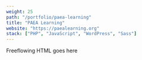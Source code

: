 ```yaml
---
weight: 25
path: "/portfolio/paea-learning"
title: "PAEA Learning"
website: "https://paealearning.org"
stack: ["PHP", "JavaScript", "WordPress", "Sass"]
---
```


Freeflowing HTML goes here